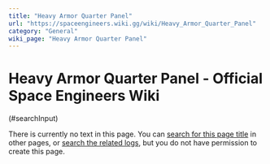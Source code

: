 ```yaml
---
title: "Heavy Armor Quarter Panel"
url: "https://spaceengineers.wiki.gg/wiki/Heavy_Armor_Quarter_Panel"
category: "General"
wiki_page: "Heavy Armor Quarter Panel"
---
```


# Heavy Armor Quarter Panel - Official Space Engineers Wiki

(#searchInput)

There is currently no text in this page. You can [search for this page title](https://spaceengineers.wiki.gg/wiki/Special:Search/Heavy_Armor_Quarter_Panel "Special:Search/Heavy Armor Quarter Panel") in other pages, or [search the related logs](https://spaceengineers.wiki.gg/wiki/Special:Log?page=Heavy_Armor_Quarter_Panel), but you do not have permission to create this page.